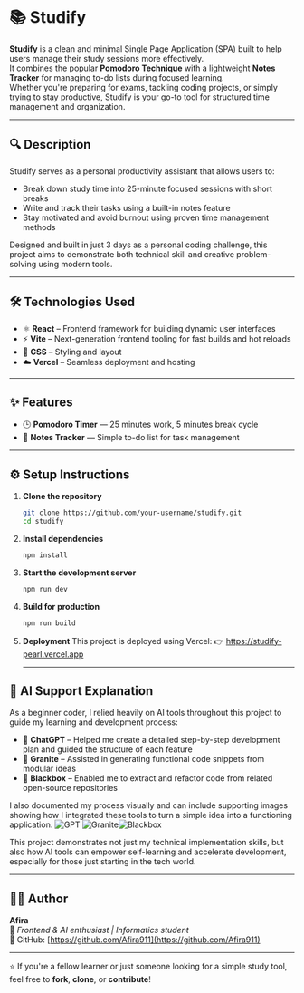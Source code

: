 # 📚 Studify

**Studify** is a clean and minimal Single Page Application (SPA) built to help users manage their study sessions more effectively.  
It combines the popular **Pomodoro Technique** with a lightweight **Notes Tracker** for managing to-do lists during focused learning.  
Whether you're preparing for exams, tackling coding projects, or simply trying to stay productive, Studify is your go-to tool for structured time management and organization.

---

## 🔍 Description

Studify serves as a personal productivity assistant that allows users to:

- Break down study time into 25-minute focused sessions with short breaks
- Write and track their tasks using a built-in notes feature
- Stay motivated and avoid burnout using proven time management methods

Designed and built in just 3 days as a personal coding challenge, this project aims to demonstrate both technical skill and creative problem-solving using modern tools.

---

## 🛠️ Technologies Used

- ⚛️ **React** – Frontend framework for building dynamic user interfaces
- ⚡ **Vite** – Next-generation frontend tooling for fast builds and hot reloads
- 🎨 **CSS** – Styling and layout
- ☁️ **Vercel** – Seamless deployment and hosting

---

## ✨ Features

- 🕒 **Pomodoro Timer** — 25 minutes work, 5 minutes break cycle
- 📝 **Notes Tracker** — Simple to-do list for task management

---

## ⚙️ Setup Instructions

1. **Clone the repository**
   ```bash
   git clone https://github.com/your-username/studify.git
   cd studify
2. **Install dependencies**
   ```bash
   npm install
3. **Start the development server**
   ```bash
   npm run dev
4. **Build for production**
   ```bash
   npm run build
5. **Deployment**
   This project is deployed using Vercel:
👉 https://studify-pearl.vercel.app

   ---
## 🤖 AI Support Explanation

As a beginner coder, I relied heavily on AI tools throughout this project to guide my learning and development process:

- 🧠 **ChatGPT** – Helped me create a detailed step-by-step development plan and guided the structure of each feature
- 🧩 **Granite** – Assisted in generating functional code snippets from modular ideas
- 🔄 **Blackbox** – Enabled me to extract and refactor code from related open-source repositories

I also documented my process visually and can include supporting images showing how I integrated these tools to turn a simple idea into a functioning application.
![GPT](./public/gptSS.png) ![Granite](./public/graniteSS.png)![Blackbox](./public/blackboxSS.png)

This project demonstrates not just my technical implementation skills, but also how AI tools can empower self-learning and accelerate development, especially for those just starting in the tech world.

---

## 👩‍💻 Author

**Afira**  
📍 *Frontend & AI enthusiast | Informatics student*  
🔗 GitHub: [https://github.com/Afira911](https://github.com/Afira911)  

---

⭐ If you're a fellow learner or just someone looking for a simple study tool, feel free to **fork**, **clone**, or **contribute**!

